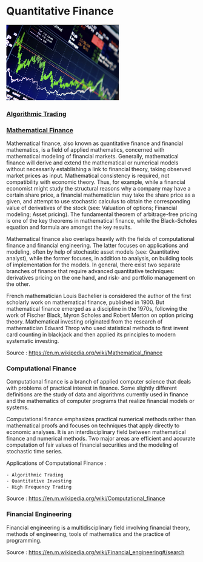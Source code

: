 # Quantitative Finance

![alt text](https://github.com/CatalaniCD/quantitative_finance/blob/main/bg.png?raw=true)

### [Algorithmic Trading](https://github.com/CatalaniCD/quantitative_finance/tree/main/algorithmic_trading/)

### [Mathematical Finance](https://github.com/CatalaniCD/quantitative_finance/tree/main/fundamentals)

Mathematical finance, also known as quantitative finance and financial mathematics, is a field of applied mathematics, concerned with mathematical modeling of financial markets. Generally, mathematical finance will derive and extend the mathematical or numerical models without necessarily establishing a link to financial theory, taking observed market prices as input. Mathematical consistency is required, not compatibility with economic theory. Thus, for example, while a financial economist might study the structural reasons why a company may have a certain share price, a financial mathematician may take the share price as a given, and attempt to use stochastic calculus to obtain the corresponding value of derivatives of the stock (see: Valuation of options; Financial modeling; Asset pricing). The fundamental theorem of arbitrage-free pricing is one of the key theorems in mathematical finance, while the Black–Scholes equation and formula are amongst the key results.

Mathematical finance also overlaps heavily with the fields of computational finance and financial engineering. The latter focuses on applications and modeling, often by help of stochastic asset models (see: Quantitative analyst), while the former focuses, in addition to analysis, on building tools of implementation for the models. In general, there exist two separate branches of finance that require advanced quantitative techniques: derivatives pricing on the one hand, and risk- and portfolio management on the other.

French mathematician Louis Bachelier is considered the author of the first scholarly work on mathematical finance, published in 1900. But mathematical finance emerged as a discipline in the 1970s, following the work of Fischer Black, Myron Scholes and Robert Merton on option pricing theory. Mathematical investing originated from the research of mathematician Edward Throp who used statistical methods to first invent card counting in blackjack and then applied its principles to modern systematic investing.

Source : https://en.m.wikipedia.org/wiki/Mathematical_finance

### Computational Finance
Computational finance is a branch of applied computer science that 
deals with problems of practical interest in finance. 
Some slightly different definitions are the study of data and algorithms 
currently used in finance and the mathematics of computer programs that realize 
financial models or systems.

Computational finance emphasizes practical numerical methods rather 
than mathematical proofs and focuses on techniques that apply directly 
to economic analyses. It is an interdisciplinary field between mathematical 
finance and numerical methods. Two major areas are efficient and accurate 
computation of fair values of financial securities and 
the modeling of stochastic time series.

Applications of Computational Finance :

    - Algorithmic Trading
    - Quantitative Investing
    - High Frequency Trading

Source : https://en.m.wikipedia.org/wiki/Computational_finance

### Financial Engineering
Financial engineering is a multidisciplinary field involving financial theory, 
methods of engineering, tools of mathematics and the practice of programming.

Source : https://en.m.wikipedia.org/wiki/Financial_engineering#/search
